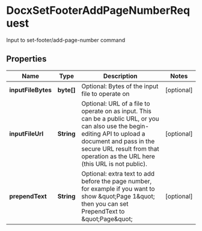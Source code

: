 

# DocxSetFooterAddPageNumberRequest

Input to set-footer/add-page-number command
## Properties

Name | Type | Description | Notes
------------ | ------------- | ------------- | -------------
**inputFileBytes** | **byte[]** | Optional: Bytes of the input file to operate on |  [optional]
**inputFileUrl** | **String** | Optional: URL of a file to operate on as input.  This can be a public URL, or you can also use the begin-editing API to upload a document and pass in the secure URL result from that operation as the URL here (this URL is not public). |  [optional]
**prependText** | **String** | Optional: extra text to add before the page number, for example if you want to show \&quot;Page 1\&quot; then you can set PrependText to \&quot;Page\&quot; |  [optional]



